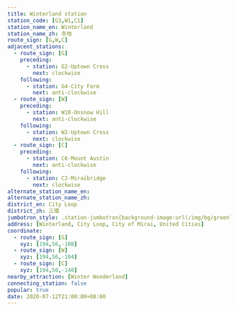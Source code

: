 ```yaml
---
title: Winterland station
station_code: [G3,W1,C1]
station_name_en: Winterland
station_name_zh: 冬地
route_sign: [G,W,C]
adjacent_stations:
  - route_sign: [G]
    preceding:
      - station: G2-Uptown Cross
        next: clockwise
    following:
      - station: G4-City Farm
        next: anti-clockwise
  - route_sign: [W]
    preceding:
      - station: W10-Onsnow Hill
        next: anti-clockwise
    following:
      - station: W2-Uptown Cross
        next: clockwise
  - route_sign: [C]
    preceding:
      - station: C6-Mount Austin
        next: anti-clockwise
    following:
      - station: C2-Miraibridge
        next: clockwise
alternate_station_name_en: 
alternate_station_name_zh: 
district_en: City Loop
district_zh: 三環
jumbotron_style: .station-jumbotron{background-image:url(/img/bg/greenline.png),url(/img/bg/waterfallline.png),url(/img/bg/cityloopline.png);background-repeat:no-repeat;background-size:100% 10px;background-position:0 100px,0 130px,0 160px}
address: [Winterland, City Loop, City of Mirai, United Cities]
coordinate:
  - route_sign: [G]
    xyz: [194,56,-108]
  - route_sign: [W]
    xyz: [194,56,-104]
  - route_sign: [C]
    xyz: [194,50,-140]
nearby_attraction: [Winter Wonderland]
connecting_station: false
popular: true
date: 2020-07-12T21:00:00+08:00
---
```


